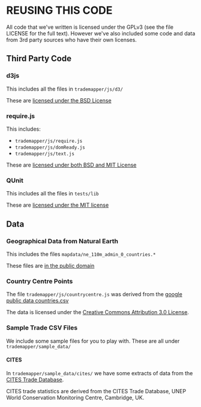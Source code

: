 REUSING THIS CODE
=================

All code that we've written is licensed under the GPLv3 (see the file
LICENSE for the full text).  However we've also included some code
and data from 3rd party sources who have their own licenses.

Third Party Code
----------------

### d3js

This includes all the files in `trademapper/js/d3/`

These are [licensed under the BSD License](https://github.com/mbostock/d3/blob/master/LICENSE)

### require.js

This includes:

* `trademapper/js/require.js`
* `trademapper/js/domReady.js`
* `trademapper/js/text.js`

These are [licensed under both BSD and MIT License](https://github.com/jrburke/requirejs/blob/master/LICENSE)

### QUnit

This includes all the files in `tests/lib`

These are [licensed under the MIT license](https://jquery.org/license/)

Data
----

### Geographical Data from Natural Earth

This includes the files `mapdata/ne_110m_admin_0_countries.*`

These files are [in the public domain](http://www.naturalearthdata.com/about/terms-of-use/)

### Country Centre Points

The file `trademapper/js/countrycentre.js` was derived from the [google public data countries.csv](https://developers.google.com/public-data/docs/canonical/countries_csv)

The data is licensed under the [Creative Commons Attribution 3.0 License](http://creativecommons.org/licenses/by/3.0/).

### Sample Trade CSV Files

We include some sample files for you to play with.  These are all under
`trademapper/sample_data/`

#### CITES

In `trademapper/sample_data/cites/` we have some extracts of data from the
[CITES Trade Database](http:/trade.cites.org).

CITES trade statistics are derived from the CITES Trade Database, UNEP World
Conservation Monitoring Centre, Cambridge, UK.
